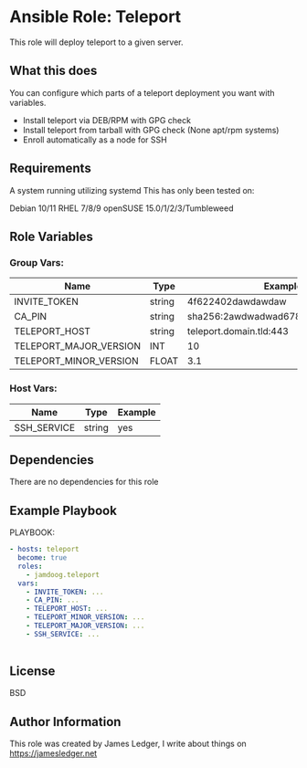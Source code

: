Ansible Role: Teleport
=========

This role will deploy teleport to a given server. 

What this does
---------------

You can configure which parts of a teleport deployment you want with variables.

- Install teleport via DEB/RPM with GPG check
- Install teleport from tarball with GPG check (None apt/rpm systems)
- Enroll automatically as a node for SSH

Requirements
------------

A system running utilizing systemd
This has only been tested on:

Debian 10/11
RHEL 7/8/9
openSUSE 15.0/1/2/3/Tumbleweed


Role Variables
--------------

### Group Vars:

| Name           | Type    | Example           |
|----------------|---------|-------------------|
| INVITE_TOKEN   | string  | 4f622402dawdawdaw |
| CA_PIN         | string  | sha256:2awdwadwad678767awd768awdd |
| TELEPORT_HOST  | string  | teleport.domain.tld:443 |
| TELEPORT_MAJOR_VERSION | INT | 10 |
| TELEPORT_MINOR_VERSION | FLOAT | 3.1 |



### Host Vars:

| Name   | Type    |  Example    |
|--------|---------|-------------|
| SSH_SERVICE | string | yes     |

Dependencies
------------

There are no dependencies for this role

Example Playbook
----------------

PLAYBOOK:
```yaml
- hosts: teleport
  become: true
  roles:
    - jamdoog.teleport
  vars:
    - INVITE_TOKEN: ...
    - CA_PIN: ...
    - TELEPORT_HOST: ...
    - TELEPORT_MINOR_VERSION: ...
    - TELEPORT_MAJOR_VERSION: ...
    - SSH_SERVICE: ...
    
```

License
-------

BSD

Author Information
------------------

This role was created by James Ledger, I write about things on https://jamesledger.net